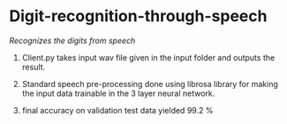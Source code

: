 # Digit-recognition-through-speech
*Recognizes the digits from speech*

1. Client.py takes input wav file given in the input folder and outputs the result. 

2. Standard speech pre-processing done using librosa library for making the input data trainable in the 3 layer neural network. 

3. final accuracy on validation test data yielded 99.2 %

